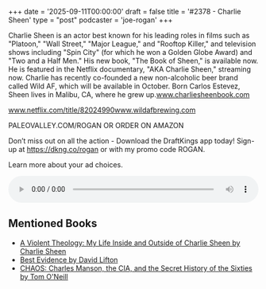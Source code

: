 +++
date = '2025-09-11T00:00:00'
draft = false
title = '#2378 - Charlie Sheen'
type = "post"
podcaster = 'joe-rogan'
+++

Charlie Sheen is an actor best known for his leading roles in films such as "Platoon," "Wall Street," "Major League," and "Rooftop Killer," and television shows including "Spin City" (for which he won a Golden Globe Award) and "Two and a Half Men." His new book, "The Book of Sheen," is available now. He is featured in the Netflix documentary, "AKA Charlie Sheen," streaming now. Charlie has recently co-founded a new non-alcoholic beer brand called Wild AF, which will be available in October. Born Carlos Estevez, Sheen lives in Malibu, CA, where he grew up.www.charliesheenbook.com

www.netflix.com/title/82024990www.wildafbrewing.com



PALEOVALLEY.COM/ROGAN OR ORDER ON AMAZON



Don’t miss out on all the action - Download the DraftKings app today! Sign-up at https://dkng.co/rogan or with my promo code ROGAN.



Learn more about your ad choices.

<audio controls style="width: 100%; max-width: 800px;">
  <source src="https://traffic.megaphone.fm/GLT8686694568.mp3?updated=1757610214" type="audio/mpeg">
  Your browser does not support the audio element.
</audio>

## Mentioned Books

- [A Violent Theology: My Life Inside and Outside of Charlie Sheen by Charlie Sheen](https://www.amazon.com/s?k=A+Violent+Theology:+My+Life+Inside+and+Outside+of+Charlie+Sheen+by+Charlie+Sheen&tag=podcaststoboo-20)
- [Best Evidence by David Lifton](https://www.amazon.com/s?k=Best+Evidence+by+David+Lifton&tag=podcaststoboo-20)
- [CHAOS: Charles Manson, the CIA, and the Secret History of the Sixties by Tom O'Neill](https://www.amazon.com/s?k=CHAOS:+Charles+Manson,+the+CIA,+and+the+Secret+History+of+the+Sixties+by+Tom+O'Neill&tag=podcaststoboo-20)
